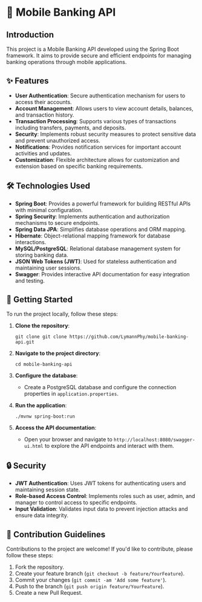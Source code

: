 # 📱 Mobile Banking API

## Introduction
This project is a Mobile Banking API developed using the Spring Boot framework. It aims to provide secure and efficient endpoints for managing banking operations through mobile applications.

## ✨ Features
- **User Authentication**: Secure authentication mechanism for users to access their accounts.
- **Account Management**: Allows users to view account details, balances, and transaction history.
- **Transaction Processing**: Supports various types of transactions including transfers, payments, and deposits.
- **Security**: Implements robust security measures to protect sensitive data and prevent unauthorized access.
- **Notifications**: Provides notification services for important account activities and updates.
- **Customization**: Flexible architecture allows for customization and extension based on specific banking requirements.

## 🛠️ Technologies Used
- **Spring Boot**: Provides a powerful framework for building RESTful APIs with minimal configuration.
- **Spring Security**: Implements authentication and authorization mechanisms to secure endpoints.
- **Spring Data JPA**: Simplifies database operations and ORM mapping.
- **Hibernate**: Object-relational mapping framework for database interactions.
- **MySQL/PostgreSQL**: Relational database management system for storing banking data.
- **JSON Web Tokens (JWT)**: Used for stateless authentication and maintaining user sessions.
- **Swagger**: Provides interactive API documentation for easy integration and testing.

## 🚀 Getting Started
To run the project locally, follow these steps:

1. **Clone the repository**:
    ```
    git clone git clone https://github.com/LymannPhy/mobile-banking-api.git
    
    ```

2. **Navigate to the project directory**:
    ```
    cd mobile-banking-api
    ```

3. **Configure the database**:
    - Create a PostgreSQL database and configure the connection properties in `application.properties`.

4. **Run the application**:
    ```
    ./mvnw spring-boot:run
    ```

5. **Access the API documentation**:
    - Open your browser and navigate to `http://localhost:8080/swagger-ui.html` to explore the API endpoints and interact with them.

## 🔒 Security
- **JWT Authentication**: Uses JWT tokens for authenticating users and maintaining session state.
- **Role-based Access Control**: Implements roles such as user, admin, and manager to control access to specific endpoints.
- **Input Validation**: Validates input data to prevent injection attacks and ensure data integrity.

## 🤝 Contribution Guidelines
Contributions to the project are welcome! If you'd like to contribute, please follow these steps:
1. Fork the repository.
2. Create your feature branch (`git checkout -b feature/YourFeature`).
3. Commit your changes (`git commit -am 'Add some feature'`).
4. Push to the branch (`git push origin feature/YourFeature`).
5. Create a new Pull Request.

